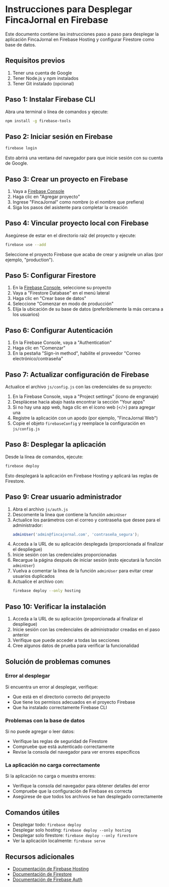 # Instrucciones para Desplegar FincaJornal en Firebase

Este documento contiene las instrucciones paso a paso para desplegar la aplicación FincaJornal en Firebase Hosting y configurar Firestore como base de datos.

## Requisitos previos

1. Tener una cuenta de Google
2. Tener Node.js y npm instalados
3. Tener Git instalado (opcional)

## Paso 1: Instalar Firebase CLI

Abra una terminal o línea de comandos y ejecute:

```bash
npm install -g firebase-tools
```

## Paso 2: Iniciar sesión en Firebase

```bash
firebase login
```

Esto abrirá una ventana del navegador para que inicie sesión con su cuenta de Google.

## Paso 3: Crear un proyecto en Firebase

1. Vaya a [Firebase Console](https://console.firebase.google.com/)
2. Haga clic en "Agregar proyecto"
3. Ingrese "FincaJornal" como nombre (o el nombre que prefiera)
4. Siga los pasos del asistente para completar la creación

## Paso 4: Vincular proyecto local con Firebase

Asegúrese de estar en el directorio raíz del proyecto y ejecute:

```bash
firebase use --add
```

Seleccione el proyecto Firebase que acaba de crear y asígnele un alias (por ejemplo, "production").

## Paso 5: Configurar Firestore

1. En la [Firebase Console](https://console.firebase.google.com/), seleccione su proyecto
2. Vaya a "Firestore Database" en el menú lateral
3. Haga clic en "Crear base de datos"
4. Seleccione "Comenzar en modo de producción"
5. Elija la ubicación de su base de datos (preferiblemente la más cercana a los usuarios)

## Paso 6: Configurar Autenticación

1. En la Firebase Console, vaya a "Authentication"
2. Haga clic en "Comenzar"
3. En la pestaña "Sign-in method", habilite el proveedor "Correo electrónico/contraseña"

## Paso 7: Actualizar configuración de Firebase

Actualice el archivo `js/config.js` con las credenciales de su proyecto:

1. En la Firebase Console, vaya a "Project settings" (ícono de engranaje)
2. Desplácese hacia abajo hasta encontrar la sección "Your apps"
3. Si no hay una app web, haga clic en el ícono web (</>) para agregar una
4. Registre la aplicación con un apodo (por ejemplo, "FincaJornal Web")
5. Copie el objeto `firebaseConfig` y reemplace la configuración en `js/config.js`

## Paso 8: Desplegar la aplicación

Desde la línea de comandos, ejecute:

```bash
firebase deploy
```

Esto desplegará la aplicación en Firebase Hosting y aplicará las reglas de Firestore.

## Paso 9: Crear usuario administrador

1. Abra el archivo `js/auth.js`
2. Descomente la línea que contiene la función `adminUser`
3. Actualice los parámetros con el correo y contraseña que desee para el administrador:
   ```javascript
   adminUser('admin@fincajornal.com', 'contraseña_segura');
   ```
4. Acceda a la URL de su aplicación desplegada (proporcionada al finalizar el despliegue)
5. Inicie sesión con las credenciales proporcionadas
6. Recargue la página después de iniciar sesión (esto ejecutará la función `adminUser`)
7. Vuelva a comentar la línea de la función `adminUser` para evitar crear usuarios duplicados
8. Actualice el archivo con:
   ```bash
   firebase deploy --only hosting
   ```

## Paso 10: Verificar la instalación

1. Acceda a la URL de su aplicación (proporcionada al finalizar el despliegue)
2. Inicie sesión con las credenciales de administrador creadas en el paso anterior
3. Verifique que puede acceder a todas las secciones
4. Cree algunos datos de prueba para verificar la funcionalidad

## Solución de problemas comunes

### Error al desplegar
Si encuentra un error al desplegar, verifique:
- Que está en el directorio correcto del proyecto
- Que tiene los permisos adecuados en el proyecto Firebase
- Que ha instalado correctamente Firebase CLI

### Problemas con la base de datos
Si no puede agregar o leer datos:
- Verifique las reglas de seguridad de Firestore
- Compruebe que está autenticado correctamente
- Revise la consola del navegador para ver errores específicos

### La aplicación no carga correctamente
Si la aplicación no carga o muestra errores:
- Verifique la consola del navegador para obtener detalles del error
- Compruebe que la configuración de Firebase es correcta
- Asegúrese de que todos los archivos se han desplegado correctamente

## Comandos útiles

- Desplegar todo: `firebase deploy`
- Desplegar solo hosting: `firebase deploy --only hosting`
- Desplegar solo firestore: `firebase deploy --only firestore`
- Ver la aplicación localmente: `firebase serve`

## Recursos adicionales

- [Documentación de Firebase Hosting](https://firebase.google.com/docs/hosting)
- [Documentación de Firestore](https://firebase.google.com/docs/firestore)
- [Documentación de Firebase Auth](https://firebase.google.com/docs/auth)